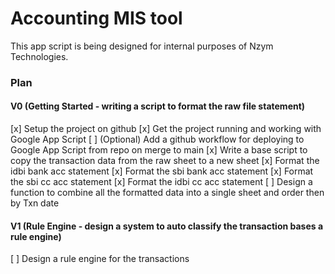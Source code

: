 # Accounting MIS tool 

This app script is being designed for internal purposes of Nzym Technologies.

### Plan

#### V0 (Getting Started - writing a script to format the raw file statement)
[x] Setup the project on github
[x] Get the project running and working with Google App Script 
[ ] (Optional) Add a github workflow for deploying to Google App Script from repo on merge to main 
[x] Write a base script to copy the transaction data from the raw sheet to a new sheet
[x] Format the idbi bank acc statement
[x] Format the sbi bank acc statement
[x] Format the sbi cc acc statement
[x] Format the idbi cc acc statement
[ ] Design a function to combine all the formatted data into a single sheet and order then by Txn date

 #### V1 (Rule Engine - design a system to auto classify the transaction bases a rule engine)
[ ] Design a rule engine for the transactions
